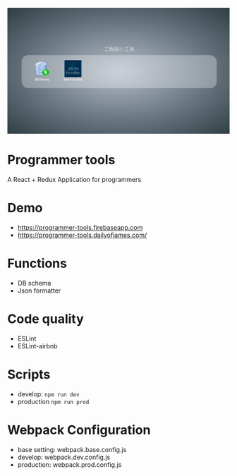 ![image](https://github.com/jh6120v/programmer-tools/blob/master/cover.png)

# Programmer tools
A React + Redux Application for programmers

# Demo
- https://programmer-tools.firebaseapp.com
- https://programmer-tools.dailyofjames.com/

# Functions
- DB schema
- Json formatter

# Code quality
- ESLint
- ESLint-airbnb

# Scripts
- develop: ```npm run dev```
- production ```npm run prod```

# Webpack Configuration
- base setting: webpack.base.config.js
- develop: webpack.dev.config.js
- production: webpack.prod.config.js
